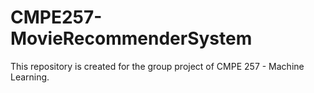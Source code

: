 # CMPE257-MovieRecommenderSystem
This repository is created for the group project of CMPE 257 - Machine Learning.
